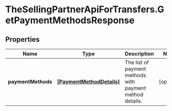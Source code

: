 # TheSellingPartnerApiForTransfers.GetPaymentMethodsResponse

## Properties

Name | Type | Description | Notes
------------ | ------------- | ------------- | -------------
**paymentMethods** | [**[PaymentMethodDetails]**](PaymentMethodDetails.md) | The list of payment methods with payment method details. | [optional] 


